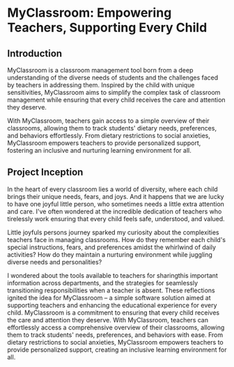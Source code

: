 # MyClassroom: Empowering Teachers, Supporting Every Child

## Introduction

MyClassroom is a classroom management tool born from a deep understanding of the diverse needs of students and the challenges faced by teachers in addressing them. Inspired by the child with unique sensitivities, MyClassroom aims to simplify the complex task of classroom management while ensuring that every child receives the care and attention they deserve.

With MyClassroom, teachers gain access to a simple overview of their classrooms, allowing them to track students' dietary needs, preferences, and behaviors effortlessly. From dietary restrictions to social anxieties, MyClassroom empowers teachers to provide personalized support, fostering an inclusive and nurturing learning environment for all.

## Project Inception

In the heart of every classroom lies a world of diversity, where each child brings their unique needs, fears, and joys. And it happens that we are lucky to have one joyful little person, who sometimes needs a little extra attention and care. I've often wondered at the incredible dedication of teachers who tirelessly work ensuring that every child feels safe, understood, and valued.

Little joyfuls persons journey sparked my curiosity about the complexities teachers face in managing classrooms. How do they remember each child's special instructions, fears, and preferences amidst the whirlwind of daily activities? How do they maintain a nurturing environment while juggling diverse needs and personalities?

I wondered about the tools available to teachers for sharingthis important information across departments, and the strategies for seamlessly transitioning responsibilities when a teacher is absent. These reflections ignited the idea for MyClassroom – a simple software solution aimed at supporting teachers and enhancing the educational experience for every child. MyClassroom is a commitment to ensuring that every child receives the care and attention they deserve. With MyClassroom, teachers can effortlessly access a comprehensive overview of their classrooms, allowing them to track students' needs, preferences, and behaviors with ease. From dietary restrictions to social anxieties, MyClassroom empowers teachers to provide personalized support, creating an inclusive learning environment for all.
